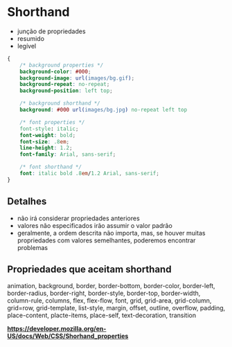 # Shorthand

* junção de propriedades
* resumido
* legível

```css
{
    /* background properties */
    background-color: #000;
    background-image: url(images/bg.gif);
    background-repeat: no-repeat;
    background-position: left top;

    /* background shorthand */
    background: #000 url(images/bg.jpg) no-repeat left top

    /* font properties */
    font-style: italic;
    font-weight: bold;
    font-size: .8em;
    line-height: 1.2;
    font-family: Arial, sans-serif;

    /* font shorthand */
    font: italic bold .8em/1.2 Arial, sans-serif;
}
```

## Detalhes

* não irá considerar propriedades anteriores
* valores não especificados irão assumir o valor padrão
* geralmente, a ordem descrita não importa, mas, se houver muitas propriedades
com valores semelhantes, poderemos encontrar problemas

## Propriedades que aceitam shorthand

animation, background, border, border-bottom, border-color, border-left,
border-radius, border-right, border-style, border-top, border-width,
column-rule, columns, flex, flex-flow, font, grid, grid-area, grid-column,
grid=row, grid-template, list-style, margin, offset, outline, overflow, padding,
place-content, placte-items, place-self, text-decoration, transition

**https://developer.mozilla.org/en-US/docs/Web/CSS/Shorhand_properties**